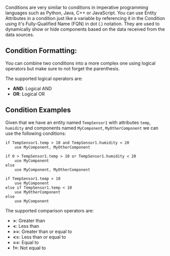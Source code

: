 Conditions are very similar to conditions in imperative programming languages
such as Python, Java, C++ or JavaScript. You can use Entity Attributes in a
condition just like a variable by referencing it in the Condition using
it's Fully-Qualified Name (FQN) in dot (.) notation. They are used to dynamically show or hide components based on the data received from the data sources.

## Condition Formatting:

You can combine two conditions into a more complex one using logical operators but make sure to not forget the parenthesis.

The supported logical operators are:

-   **AND**: Logical AND
-   **OR**: Logical OR

## Condition Examples

Given that we have an entity named `TempSensor1` with attributes `temp`, `humidity` and components named `MyComponent`, `MyOtherComponent` we can use the following conditions:

```
if TempSensor1.temp > 10 and TempSensor1.humidity < 20
    use MyComponent, MyOtherComponent

if 0 > TempSensor1.temp > 10 or TempSensor1.humidity < 20
    use MyComponent
else
    use MyComponent, MyOtherComponent

if TempSensor1.temp > 10
    use MyComponent
else if TempSensor1.temp < 10
    use MyOtherComponent
else
    use MyComponent
```

The supported comparison operators are:

-   **>**: Greater than
-   **<**: Less than
-   **>=**: Greater than or equal to
-   **<=**: Less than or equal to
-   **==**: Equal to
-   **!=**: Not equal to
